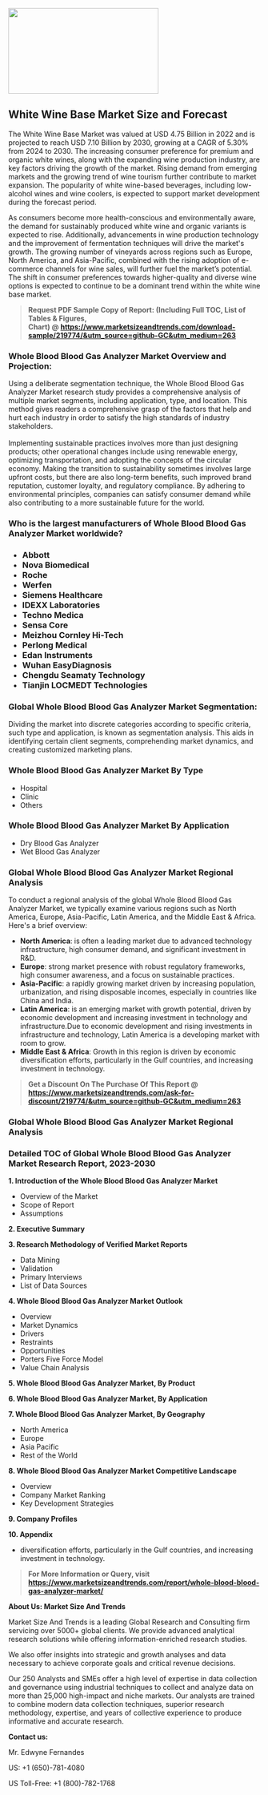 <p><img class="alignnone size-medium wp-image-20088" src="https://ffe5etoiles.com/wp-content/uploads/2024/12/MST1-300x171.png" alt="" width="300" height="171" /></p><h2>White Wine Base Market Size and Forecast</h2><p>The White Wine Base Market was valued at USD 4.75 Billion in 2022 and is projected to reach USD 7.10 Billion by 2030, growing at a CAGR of 5.30% from 2024 to 2030. The increasing consumer preference for premium and organic white wines, along with the expanding wine production industry, are key factors driving the growth of the market. Rising demand from emerging markets and the growing trend of wine tourism further contribute to market expansion. The popularity of white wine-based beverages, including low-alcohol wines and wine coolers, is expected to support market development during the forecast period.</p><p>As consumers become more health-conscious and environmentally aware, the demand for sustainably produced white wine and organic variants is expected to rise. Additionally, advancements in wine production technology and the improvement of fermentation techniques will drive the market's growth. The growing number of vineyards across regions such as Europe, North America, and Asia-Pacific, combined with the rising adoption of e-commerce channels for wine sales, will further fuel the market’s potential. The shift in consumer preferences towards higher-quality and diverse wine options is expected to continue to be a dominant trend within the white wine base market.</p></p><blockquote id="" class=""><strong>Request PDF Sample Copy of Report: (Including Full TOC, List of Tables &amp; Figures, Chart)&nbsp;@&nbsp;<strong><a href="https://www.marketsizeandtrends.com/download-sample/219774/&utm_source=github-GC&utm_medium=263" target="_blank">https://www.marketsizeandtrends.com/download-sample/219774/&utm_source=github-GC&utm_medium=263</a></strong></strong></blockquote><h3 id="" class="">Whole Blood Blood Gas Analyzer Market&nbsp;Overview and Projection:</h3><p id="" class="">Using a deliberate segmentation technique, the Whole Blood Blood Gas Analyzer Market research study provides a comprehensive analysis of multiple market segments, including application, type, and location. This method gives readers a comprehensive grasp of the factors that help and hurt each industry in order to satisfy the high standards of industry stakeholders. <br /> <br />Implementing sustainable practices involves more than just designing products; other operational changes include using renewable energy, optimizing transportation, and adopting the concepts of the circular economy. Making the transition to sustainability sometimes involves large upfront costs, but there are also long-term benefits, such improved brand reputation, customer loyalty, and regulatory compliance. By adhering to environmental principles, companies can satisfy consumer demand while also contributing to a more sustainable future for the world.</p><h3 id="" class="">Who is the largest manufacturers of&nbsp;Whole Blood Blood Gas Analyzer Market worldwide?</h3><h3 class=""><p><ul><li>Abbott </li><li> Nova Biomedical </li><li> Roche </li><li> Werfen </li><li> Siemens Healthcare </li><li> IDEXX Laboratories </li><li> Techno Medica </li><li> Sensa Core </li><li> Meizhou Cornley Hi-Tech </li><li> Perlong Medical </li><li> Edan Instruments </li><li> Wuhan EasyDiagnosis </li><li> Chengdu Seamaty Technology </li><li> Tianjin LOCMEDT Technologies</li></ul></p></h3><h3 id="" class="">Global&nbsp;Whole Blood Blood Gas Analyzer Market Segmentation:</h3><p id="" class="">Dividing the market into discrete categories according to specific criteria, such type and application, is known as segmentation analysis. This aids in identifying certain client segments, comprehending market dynamics, and creating customized marketing plans.</p><h3 id="" class="">Whole Blood Blood Gas Analyzer Market&nbsp;By Type</h3><p><p><ul><li>Hospital</li><li> Clinic</li><li> Others</p></li></ul></p></p><h3 id="" class="">Whole Blood Blood Gas Analyzer Market&nbsp;By Application</h3><p class=""><p><ul><li>Dry Blood Gas Analyzer</li><li> Wet Blood Gas Analyzer</li></ul></p></p><h3 id="" class="">Global Whole Blood Blood Gas Analyzer Market Regional Analysis</h3><p id="" class="">To conduct a regional analysis of the global Whole Blood Blood Gas Analyzer Market, we typically examine various regions such as North America, Europe, Asia-Pacific, Latin America, and the Middle East &amp; Africa. Here's a brief overview:</p><ul><li><strong>North America</strong>: is often a leading market due to advanced technology infrastructure, high consumer demand, and significant investment in R&amp;D.</li><li><strong>Europe</strong>: strong market presence with robust regulatory frameworks, high consumer awareness, and a focus on sustainable practices.</li><li><strong>Asia-Pacific</strong>: a rapidly growing market driven by increasing population, urbanization, and rising disposable incomes, especially in countries like China and India.</li><li><strong>Latin America</strong>: is an emerging market with growth potential, driven by economic development and increasing investment in technology and infrastructure.Due to economic development and rising investments in infrastructure and technology, Latin America is a developing market with room to grow.</li><li><strong>Middle East &amp; Africa</strong>: Growth in this region is driven by economic diversification efforts, particularly in the Gulf countries, and increasing investment in technology.</li></ul><blockquote id="" class=""><strong>Get a Discount On The Purchase Of This Report @ <strong><a href="https://www.marketsizeandtrends.com/ask-for-discount/219774/&utm_source=github-GC&utm_medium=263" target="_blank">https://www.marketsizeandtrends.com/ask-for-discount/219774/&utm_source=github-GC&utm_medium=263</a></strong></strong></blockquote><h3 id="" class="">Global Whole Blood Blood Gas Analyzer Market Regional Analysis</h3><h3 id="" class="">Detailed TOC of Global Whole Blood Blood Gas Analyzer Market Research Report, 2023-2030</h3><p id="" class=""><strong>1. Introduction of the Whole Blood Blood Gas Analyzer Market</strong></p><ul><li>Overview of the Market</li><li>Scope of Report</li><li>Assumptions</li></ul><p id="" class=""><strong>2. Executive Summary</strong></p><p id="" class=""><strong>3. Research Methodology of Verified Market Reports</strong></p><ul><li>Data Mining</li><li>Validation</li><li>Primary Interviews</li><li>List of Data Sources</li></ul><p id="" class=""><strong>4. Whole Blood Blood Gas Analyzer Market Outlook</strong></p><ul><li>Overview</li><li>Market Dynamics</li><li>Drivers</li><li>Restraints</li><li>Opportunities</li><li>Porters Five Force Model</li><li>Value Chain Analysis</li></ul><p id="" class=""><strong>5. Whole Blood Blood Gas Analyzer Market, By Product</strong></p><p id="" class=""><strong>6. Whole Blood Blood Gas Analyzer Market, By Application</strong></p><p id="" class=""><strong>7. Whole Blood Blood Gas Analyzer Market, By Geography</strong></p><ul><li>North America</li><li>Europe</li><li>Asia Pacific</li><li>Rest of the World</li></ul><p id="" class=""><strong>8. Whole Blood Blood Gas Analyzer Market Competitive Landscape</strong></p><ul><li>Overview</li><li>Company Market Ranking</li><li>Key Development Strategies</li></ul><p id="" class=""><strong>9. Company Profiles</strong></p><p id="" class=""><strong>10. Appendix</strong></p><ul><li>diversification efforts, particularly in the Gulf countries, and increasing investment in technology.</li></ul><blockquote id="" class=""><strong>For More Information or Query, visit <strong><strong><a href="https://www.marketsizeandtrends.com/report/whole-blood-blood-gas-analyzer-market/" target="_blank">https://www.marketsizeandtrends.com/report/whole-blood-blood-gas-analyzer-market/</a></strong></strong></strong></blockquote><p id="" class=""><strong>About Us: Market Size And Trends</strong></p><p id="" class="">Market Size And Trends is a leading Global Research and Consulting firm servicing over 5000+ global clients. We provide advanced analytical research solutions while offering information-enriched research studies.</p><p id="" class="">We also offer insights into strategic and growth analyses and data necessary to achieve corporate goals and critical revenue decisions.</p><p id="" class="">Our 250 Analysts and SMEs offer a high level of expertise in data collection and governance using industrial techniques to collect and analyze data on more than 25,000 high-impact and niche markets. Our analysts are trained to combine modern data collection techniques, superior research methodology, expertise, and years of collective experience to produce informative and accurate research.</p><p id="" class=""><strong>Contact us:</strong></p><p id="" class="">Mr. Edwyne Fernandes</p><p id="" class="">US: +1 (650)-781-4080</p><p id="" class="">US Toll-Free: +1 (800)-782-1768</p>
